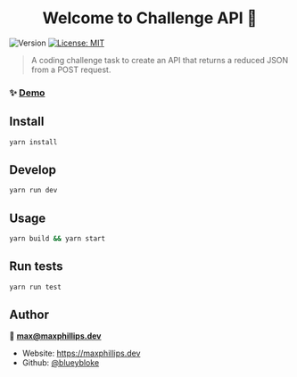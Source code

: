 <h1 align="center">Welcome to Challenge API 👋</h1>
<p>
  <img alt="Version" src="https://img.shields.io/badge/version-1.0.0-blue.svg?cacheSeconds=2592000" />
  <a href="#" target="_blank">
    <img alt="License: MIT" src="https://img.shields.io/badge/License-MIT-yellow.svg" />
  </a>
</p>

> A coding challenge task to create an API that returns a reduced JSON from a POST request.

### ✨ [Demo](http://nine-challenge-max.herokuapp.com/)

## Install

```sh
yarn install
```

## Develop

```sh
yarn run dev
```

## Usage

```sh
yarn build && yarn start
```

## Run tests

```sh
yarn run test
```

## Author

👤 **max@maxphillips.dev**

- Website: https://maxphillips.dev
- Github: [@blueybloke](https://github.com/blueybloke)

